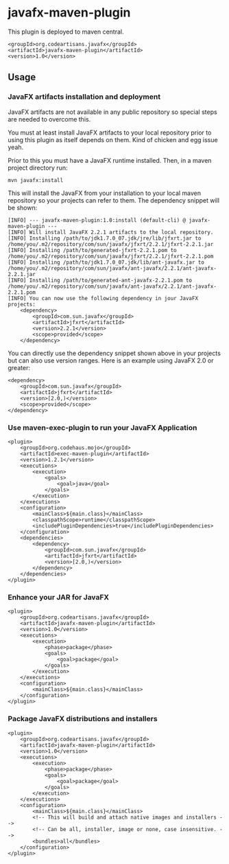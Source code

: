 # javafx-maven-plugin

This plugin is deployed to maven central.

    <groupId>org.codeartisans.javafx</groupId>
    <artifactId>javafx-maven-plugin</artifactId>
    <version>1.0</version>

## Usage

### JavaFX artifacts installation and deployment

JavaFX artifacts are not available in any public repository so special steps are needed to overcome this.

You must at least install JavaFX artifacts to your local repository prior to using this plugin as itself depends on them. Kind of chicken and egg issue yeah.

Prior to this you must have a JavaFX runtime installed. Then, in a maven project directory run:

    mvn javafx:install

This will install the JavaFX from your installation to your local maven repository so your projects can refer to them. The dependency snippet will be shown:

    [INFO] --- javafx-maven-plugin:1.0:install (default-cli) @ javafx-maven-plugin ---
    [INFO] Will install JavaFX 2.2.1 artifacts to the local repository.
    [INFO] Installing /path/to/jdk1.7.0_07.jdk/jre/lib/jfxrt.jar to /home/you/.m2/repository/com/sun/javafx/jfxrt/2.2.1/jfxrt-2.2.1.jar
    [INFO] Installing /path/to/generated-jfxrt-2.2.1.pom to /home/you/.m2/repository/com/sun/javafx/jfxrt/2.2.1/jfxrt-2.2.1.pom
    [INFO] Installing /path/to/jdk1.7.0_07.jdk/lib/ant-javafx.jar to /home/you/.m2/repository/com/sun/javafx/ant-javafx/2.2.1/ant-javafx-2.2.1.jar
    [INFO] Installing /path/to/generated-ant-javafx-2.2.1.pom to /home/you/.m2/repository/com/sun/javafx/ant-javafx/2.2.1/ant-javafx-2.2.1.pom
    [INFO] You can now use the following dependency in jour JavaFX projects:
        <dependency>
            <groupId>com.sun.javafx</groupId>
            <artifactId>jfxrt</artifactId>
            <version>2.2.1</version>
            <scope>provided</scope>
        </dependency>

You can directly use the dependency snippet shown above in your projects but can also use version ranges. Here is an example using JavaFX 2.0 or greater:

    <dependency>
        <groupId>com.sun.javafx</groupId>
        <artifactId>jfxrt</artifactId>
        <version>[2.0,)</version>
        <scope>provided</scope>
    </dependency>

### Use maven-exec-plugin to run your JavaFX Application

    <plugin>
        <groupId>org.codehaus.mojo</groupId>
        <artifactId>exec-maven-plugin</artifactId>
        <version>1.2.1</version>
        <executions>
            <execution>
                <goals>
                    <goal>java</goal>
                </goals>
            </execution>
        </executions>
        <configuration>
            <mainClass>${main.class}</mainClass>
            <classpathScope>runtime</classpathScope>
            <includePluginDependencies>true</includePluginDependencies>
        </configuration>
        <dependencies>
            <dependency>
                <groupId>com.sun.javafx</groupId>
                <artifactId>jfxrt</artifactId>
                <version>[2.0,)</version>
            </dependency>
        </dependencies>
    </plugin>


### Enhance your JAR for JavaFX

    <plugin>
        <groupId>org.codeartisans.javafx</groupId>
        <artifactId>javafx-maven-plugin</artifactId>
        <version>1.0</version>
        <executions>
            <execution>
                <phase>package</phase>
                <goals>
                    <goal>package</goal>
                </goals>
            </execution>
        </executions>
        <configuration>
            <mainClass>${main.class}</mainClass>
        </configuration>
    </plugin>


### Package JavaFX distributions and installers

    <plugin>
        <groupId>org.codeartisans.javafx</groupId>
        <artifactId>javafx-maven-plugin</artifactId>
        <version>1.0</version>
        <executions>
            <execution>
                <phase>package</phase>
                <goals>
                    <goal>package</goal>
                </goals>
            </execution>
        </executions>
        <configuration>
            <mainClass>${main.class}</mainClass>
            <!-- This will build and attach native images and installers -->
            <!-- Can be all, installer, image or none, case insensitive. -->
            <bundles>all</bundles>
        </configuration>
    </plugin>


